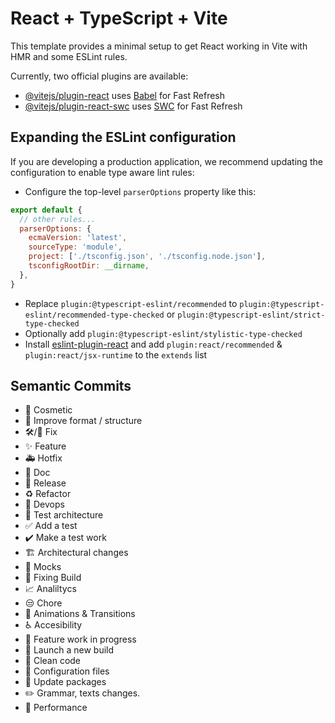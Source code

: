 # React + TypeScript + Vite

This template provides a minimal setup to get React working in Vite with HMR and some ESLint rules.

Currently, two official plugins are available:

- [@vitejs/plugin-react](https://github.com/vitejs/vite-plugin-react/blob/main/packages/plugin-react/README.md) uses [Babel](https://babeljs.io/) for Fast Refresh
- [@vitejs/plugin-react-swc](https://github.com/vitejs/vite-plugin-react-swc) uses [SWC](https://swc.rs/) for Fast Refresh

## Expanding the ESLint configuration

If you are developing a production application, we recommend updating the configuration to enable type aware lint rules:

- Configure the top-level `parserOptions` property like this:

```js
export default {
  // other rules...
  parserOptions: {
    ecmaVersion: 'latest',
    sourceType: 'module',
    project: ['./tsconfig.json', './tsconfig.node.json'],
    tsconfigRootDir: __dirname,
  },
}
```

- Replace `plugin:@typescript-eslint/recommended` to `plugin:@typescript-eslint/recommended-type-checked` or `plugin:@typescript-eslint/strict-type-checked`
- Optionally add `plugin:@typescript-eslint/stylistic-type-checked`
- Install [eslint-plugin-react](https://github.com/jsx-eslint/eslint-plugin-react) and add `plugin:react/recommended` & `plugin:react/jsx-runtime` to the `extends` list

## Semantic Commits

- 💄 Cosmetic
- 🎨 Improve format / structure
- 🛠/🐛 Fix
- ✨ Feature
- 🚑 Hotfix
- 📝 Doc
- 🚀 Release
- ♻️ Refactor
- 🐳 Devops
- 🧪 Test architecture
- ✅ Add a test
- ✔️ Make a test work
- 🏗 Architectural changes
- 🤡 Mocks
- 💚 Fixing Build
- 📈 Analiltycs
- 😒 Chore
- 💫 Animations & Transitions
- ♿ Accesibility
- 🚧 Feature work in progress
- 🚀 Launch a new build
- 🧹 Clean code
- 🔧 Configuration files
- 🚴 Update packages
- ✏️ Grammar, texts changes.
- 🐎 Performance